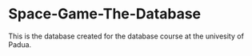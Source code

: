 # Space-Game-The-Database
This is the database created for the database course at the univesity of Padua.
